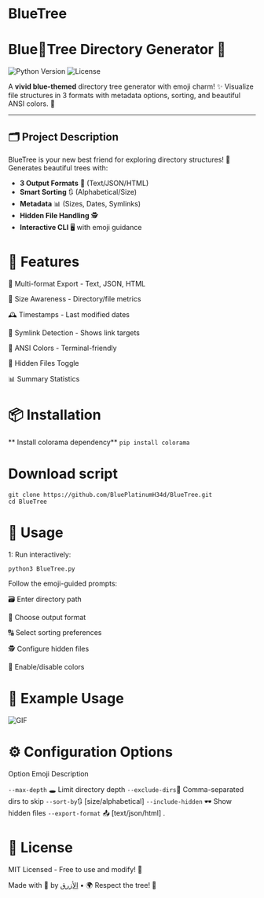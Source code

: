 # BlueTree
# Blue🌳Tree Directory Generator 💙


![Python Version](https://img.shields.io/badge/python-3.6+-blue.svg)
![License](https://img.shields.io/badge/license-MIT-azure.svg)

A **vivid blue-themed** directory tree generator with emoji charm! ✨ Visualize file structures in 3 formats with metadata options, sorting, and beautiful ANSI colors. 🎨

---

## 🗂 Project Description
BlueTree is your new best friend for exploring directory structures! 💙 Generates beautiful trees with:
- **3 Output Formats** 📑 (Text/JSON/HTML)
- **Smart Sorting** 🔃 (Alphabetical/Size)
- **Metadata** 📊 (Sizes, Dates, Symlinks)
- **Hidden File Handling** 🕵️
- **Interactive CLI** 🖥️ with emoji guidance

# 🌟 Features
🎯 Multi-format Export - Text, JSON, HTML

📏 Size Awareness - Directory/file metrics

🕰️ Timestamps - Last modified dates

🔗 Symlink Detection - Shows link targets

🎨 ANSI Colors - Terminal-friendly

🥸 Hidden Files Toggle

📊 Summary Statistics

# **📦 Installation**
** Install colorama dependency**
```pip install colorama```

# Download script
```
git clone https://github.com/BluePlatinumH34d/BlueTree.git
cd BlueTree
```

# 🚀 Usage
1: Run interactively:
```
python3 BlueTree.py
```
Follow the emoji-guided prompts:

🗃 Enter directory path

📄 Choose output format

🔠 Select sorting preferences

🕵️ Configure hidden files

🎨 Enable/disable colors

# 📝 Example Usage
![GIF](https://s7.ezgif.com/tmp/ezgif-7264e690cde12c.gif)

# ⚙️ Configuration Options
Option	Emoji	Description

`--max-depth`	🕳️	Limit directory depth
`--exclude-dirs`🚫	Comma-separated dirs to skip
`--sort-by`🔃	[size/alphabetical]
`--include-hidden` 🕶️	Show hidden files
`--export-format` 📤	[text/json/html] .

# 📜 License
MIT Licensed - Free to use and modify! 💙

Made with 💙 by [الأزرق](https://guns.lol/blue.8lu3) • 🌍 Respect the tree! 🌳
